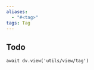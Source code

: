 ```yaml
---
aliases:
  - "#<tag>"
tags: Tag 
---
```


## Todo

```dataviewjs
await dv.view('utils/view/tag')
```